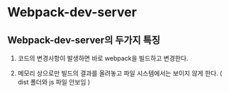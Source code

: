 # Webpack-dev-server

## Webpack-dev-server의 두가지 특징 

1. 코드의 변경사항이 발생하면 바로 webpack을 빌드하고 변경한다. 

2. 메모리 상으로만 빌드의 결과를 올려놓고 파일 시스템에서는 보이지 않게 한다. ( dist 폴더와 js 파일 안보임 )